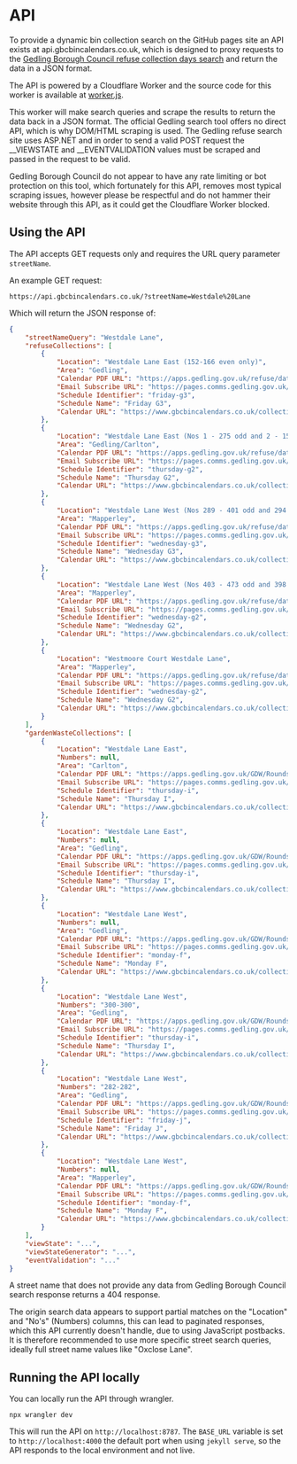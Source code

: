 # API

To provide a dynamic bin collection search on the GitHub pages site an API exists at api.gbcbincalendars.co.uk, which is designed to proxy requests to the [Gedling Borough Council refuse collection days search](https://apps.gedling.gov.uk/refuse/search.aspx) and return the data in a JSON format.

The API is powered by a Cloudflare Worker and the source code for this worker is available at [worker.js](worker.js).

This worker will make search queries and scrape the results to return the data back in a JSON format. The official Gedling search tool offers no direct API, which is why DOM/HTML scraping is used. The Gedling refuse search site uses ASP.NET and in order to send a valid POST request the __VIEWSTATE and __EVENTVALIDATION values must be scraped and passed in the request to be valid.

Gedling Borough Council do not appear to have any rate limiting or bot protection on this tool, which fortunately for this API, removes most typical scraping issues, however please be respectful and do not hammer their website through this API, as it could get the Cloudflare Worker blocked.

## Using the API

The API accepts GET requests only and requires the URL query parameter `streetName`.

An example GET request:

```
https://api.gbcbincalendars.co.uk/?streetName=Westdale%20Lane
```

Which will return the JSON response of:

```json
{
    "streetNameQuery": "Westdale Lane",
    "refuseCollections": [
        {
            "Location": "Westdale Lane East (152-166 even only)",
            "Area": "Gedling",
            "Calendar PDF URL": "https://apps.gedling.gov.uk/refuse/data/FridayG3-2024.pdf",
            "Email Subscribe URL": "https://pages.comms.gedling.gov.uk/pages/friday-g3",
            "Schedule Identifier": "friday-g3",
            "Schedule Name": "Friday G3",
            "Calendar URL": "https://www.gbcbincalendars.co.uk/collections/refuse/friday-g3"
        },
        {
            "Location": "Westdale Lane East (Nos 1 - 275 odd and 2 - 150 &168 - 292A even) (152-166 put bins on Besecar Ave)",
            "Area": "Gedling/Carlton",
            "Calendar PDF URL": "https://apps.gedling.gov.uk/refuse/data/ThursdayG2-2024.pdf",
            "Email Subscribe URL": "https://pages.comms.gedling.gov.uk/pages/thursday-g2",
            "Schedule Identifier": "thursday-g2",
            "Schedule Name": "Thursday G2",
            "Calendar URL": "https://www.gbcbincalendars.co.uk/collections/refuse/thursday-g2"
        },
        {
            "Location": "Westdale Lane West (Nos 289 - 401 odd and 294 - 396 even)",
            "Area": "Mapperley",
            "Calendar PDF URL": "https://apps.gedling.gov.uk/refuse/data/WednesdayG3-2024.pdf",
            "Email Subscribe URL": "https://pages.comms.gedling.gov.uk/pages/wednesday-g3",
            "Schedule Identifier": "wednesday-g3",
            "Schedule Name": "Wednesday G3",
            "Calendar URL": "https://www.gbcbincalendars.co.uk/collections/refuse/wednesday-g3"
        },
        {
            "Location": "Westdale Lane West (Nos 403 - 473 odd and 398 - 450 even)",
            "Area": "Mapperley",
            "Calendar PDF URL": "https://apps.gedling.gov.uk/refuse/data/WednesdayG2-2024.pdf",
            "Email Subscribe URL": "https://pages.comms.gedling.gov.uk/pages/wednesday-g2",
            "Schedule Identifier": "wednesday-g2",
            "Schedule Name": "Wednesday G2",
            "Calendar URL": "https://www.gbcbincalendars.co.uk/collections/refuse/wednesday-g2"
        },
        {
            "Location": "Westmoore Court Westdale Lane",
            "Area": "Mapperley",
            "Calendar PDF URL": "https://apps.gedling.gov.uk/refuse/data/WednesdayG2-2024.pdf",
            "Email Subscribe URL": "https://pages.comms.gedling.gov.uk/pages/wednesday-g2",
            "Schedule Identifier": "wednesday-g2",
            "Schedule Name": "Wednesday G2",
            "Calendar URL": "https://www.gbcbincalendars.co.uk/collections/refuse/wednesday-g2"
        }
    ],
    "gardenWasteCollections": [
        {
            "Location": "Westdale Lane East",
            "Numbers": null,
            "Area": "Carlton",
            "Calendar PDF URL": "https://apps.gedling.gov.uk/GDW/Rounds/data/Garden%20Waste%20I-2024.pdf",
            "Email Subscribe URL": "https://pages.comms.gedling.gov.uk/pages/thursday-i",
            "Schedule Identifier": "thursday-i",
            "Schedule Name": "Thursday I",
            "Calendar URL": "https://www.gbcbincalendars.co.uk/collections/garden/thursday-i"
        },
        {
            "Location": "Westdale Lane East",
            "Numbers": null,
            "Area": "Gedling",
            "Calendar PDF URL": "https://apps.gedling.gov.uk/GDW/Rounds/data/Garden%20Waste%20I-2024.pdf",
            "Email Subscribe URL": "https://pages.comms.gedling.gov.uk/pages/thursday-i",
            "Schedule Identifier": "thursday-i",
            "Schedule Name": "Thursday I",
            "Calendar URL": "https://www.gbcbincalendars.co.uk/collections/garden/thursday-i"
        },
        {
            "Location": "Westdale Lane West",
            "Numbers": null,
            "Area": "Gedling",
            "Calendar PDF URL": "https://apps.gedling.gov.uk/GDW/Rounds/data/Garden%20Waste%20F-2024.pdf",
            "Email Subscribe URL": "https://pages.comms.gedling.gov.uk/pages/monday-f",
            "Schedule Identifier": "monday-f",
            "Schedule Name": "Monday F",
            "Calendar URL": "https://www.gbcbincalendars.co.uk/collections/garden/monday-f"
        },
        {
            "Location": "Westdale Lane West",
            "Numbers": "300-300",
            "Area": "Gedling",
            "Calendar PDF URL": "https://apps.gedling.gov.uk/GDW/Rounds/data/Garden%20Waste%20I-2024.pdf",
            "Email Subscribe URL": "https://pages.comms.gedling.gov.uk/pages/thursday-i",
            "Schedule Identifier": "thursday-i",
            "Schedule Name": "Thursday I",
            "Calendar URL": "https://www.gbcbincalendars.co.uk/collections/garden/thursday-i"
        },
        {
            "Location": "Westdale Lane West",
            "Numbers": "282-282",
            "Area": "Gedling",
            "Calendar PDF URL": "https://apps.gedling.gov.uk/GDW/Rounds/data/Garden%20Waste%20J-2024.pdf",
            "Email Subscribe URL": "https://pages.comms.gedling.gov.uk/pages/friday-j",
            "Schedule Identifier": "friday-j",
            "Schedule Name": "Friday J",
            "Calendar URL": "https://www.gbcbincalendars.co.uk/collections/garden/friday-j"
        },
        {
            "Location": "Westdale Lane West",
            "Numbers": null,
            "Area": "Mapperley",
            "Calendar PDF URL": "https://apps.gedling.gov.uk/GDW/Rounds/data/Garden%20Waste%20F-2024.pdf",
            "Email Subscribe URL": "https://pages.comms.gedling.gov.uk/pages/monday-f",
            "Schedule Identifier": "monday-f",
            "Schedule Name": "Monday F",
            "Calendar URL": "https://www.gbcbincalendars.co.uk/collections/garden/monday-f"
        }
    ],
    "viewState": "...",
    "viewStateGenerator": "...",
    "eventValidation": "..."
}
```

A street name that does not provide any data from Gedling Borough Council search response returns a 404 response.

The origin search data appears to support partial matches on the "Location" and "No's" (Numbers) columns, this can lead to paginated responses, which this API currently doesn't handle, due to using JavaScript postbacks. It is therefore recommended to use more specific street search queries, ideally full street name values like "Oxclose Lane".

## Running the API locally

You can locally run the API through wrangler.

```
npx wrangler dev
```

This will run the API on `http://localhost:8787`. The `BASE_URL` variable is set to `http://localhost:4000` the default port when using `jekyll serve`, so the API responds to the local environment and not live.


